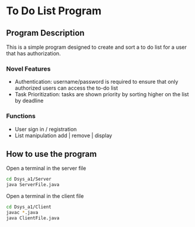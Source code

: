 # To Do List Program

## Program Description 

This is a simple program designed to create and sort a to do list for a user that has authorization.

### Novel Features

- Authentication: username/password is required to ensure that only authorized users can access the to-do list
- Task Prioritization: tasks are shown priority by sorting higher on the list by deadline

### Functions

- User sign in / registration 
- List manipulation  add | remove | display 

## How to use the program 

Open a terminal in the server file
```bash
cd Dsys_a1/Server
java ServerFile.java
```

Open a terminal in the client file
```bash
cd Dsys_a1/Client
javac *.java
java ClientFile.java
```
